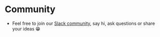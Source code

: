# Community

- Feel free to join our [Slack community](insert_slack_link_here), say hi, ask questions or share your ideas 😁
